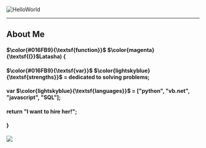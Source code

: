 ![HelloWorld](https://github.com/Latashajd40/Latashajd40/assets/97650423/7dd06ec2-657f-4d03-9d0f-ea0bdce2b42e) 

<hr>
<h2>About Me</h2>
<h4>$\color{#016FB9}{\textsf{function}}$ $\color{magenta}{\textsf{(}}$Latasha) {</h4>
<h4>$\color{#016FB9}{\textsf{var}}$ $\color{lightskyblue}{\textsf{strengths}}$ = dedicated to solving problems;</h4>
<h4>var $\color{lightskyblue}{\textsf{languages}}$ = ["python", "vb.net", "javascript", "SQL"];</h4>

<h4>return "I want to hire her!";</h4>
<h4>}</h4>


<ul></ul>
<ul></ul>
<div id="badges">
<a href="https://www.linkedin.com/in/latasha-jones-nc/"><img src="https://img.shields.io/badge/LinkedIn-blue?logo=linkedin&logoColor=white&style=for-the-badge"><a/>
</div>

